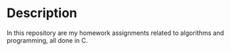 # Description 

In this repository are my homework assignments related to algorithms and programming, all done in C.

